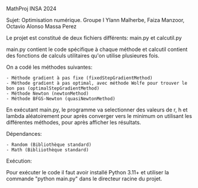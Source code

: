 MathProj INSA 2024

Sujet: Optimisation numérique. Groupe I
Ylann Malherbe, Faiza Manzoor, Octavio Alonso Massa Perez

Le projet est constitué de deux fichiers différents: main.py et calcutil.py

main.py contient le code spécifique à chaque méthode et calcutil contient des fonctions de calculs utilitaires qu'on utilise plusieures fois.

On a codé les méthodes suivantes:

    - Méthode gradient à pas fixe (fixedStepGradientMethod)
    - Méthode gradient à pas optimal, avec méthode Wolfe pour trouver le bon pas (optimalStepGradientMethod)
    - Méthode Newton (newtonMethod)
    - Méthode BFGS-Newton (quasiNewtonMethod)

En exécutant main.py, le programme va selectionner des valeurs de r, h et lambda aléatoirement pour après converger vers le minimum on utilisant les différentes méthodes, pour après afficher les résultats.


Dépendances:

    - Random (Bibliothèque standard)
    - Math (Bibliiothèque standard)


Exécution:

Pour exécuter le code il faut avoir installé Python 3.11+ et utiliser la commande "python main.py" dans le directeur racine du projet.